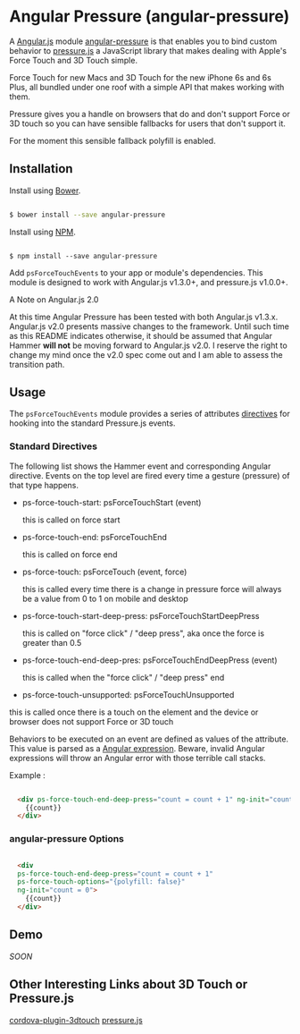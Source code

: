 # Angular Pressure (angular-pressure)

A [Angular.js](https://angularjs.org/) module [angular-pressure](https://github.com/thierryc/angular-pressure) is that enables you to bind custom behavior to [pressure.js](http://pressurejs.com/) a JavaScript library that makes dealing with Apple's Force Touch and 3D Touch simple.

Force Touch for new Macs and 3D Touch for the new iPhone 6s and 6s Plus, all bundled under one roof with a simple API that makes working with them.

Pressure gives you a handle on browsers that do and don't support Force or 3D touch so you can have sensible fallbacks for users that don't support it.

For the moment this sensible fallback polyfill is enabled.

## Installation

Install using [Bower](http://bower.io/).


```bash 

$ bower install --save angular-pressure 

```

Install using [NPM](https://www.npmjs.com/).


```shell 

$ npm install --save angular-pressure 

```

Add `psForceTouchEvents` to your app or module's dependencies. This module is designed to work with Angular.js v1.3.0+, and pressure.js v1.0.0+.

A Note on Angular.js 2.0

At this time Angular Pressure has been tested with both Angular.js v1.3.x. Angular.js v2.0 presents massive changes to the framework. Until such time as this README indicates otherwise, it should be assumed that Angular Hammer **will not** be moving forward to Angular.js v2.0. I reserve the right to change my mind once the v2.0 spec come out and I am able to assess the transition path.

## Usage

The `psForceTouchEvents` module provides a series of attributes [directives](https://docs.angularjs.org/guide/directive) for hooking into the standard Pressure.js events.

### Standard Directives

The following list shows the Hammer event and corresponding Angular directive. Events on the top level are fired every time a gesture (pressure) of that type happens.

- ps-force-touch-start: psForceTouchStart (event)
  
  this is called on force start
  
- ps-force-touch-end: psForceTouchEnd
  
  this is called on force end
  
- ps-force-touch: psForceTouch (event, force)
  
  this is called every time there is a change in pressure force will always be a value from 0 to 1 on mobile and desktop
  
- ps-force-touch-start-deep-press: psForceTouchStartDeepPress
  
  this is called on "force click" / "deep press", aka once the force is greater than 0.5
  
- ps-force-touch-end-deep-pres: psForceTouchEndDeepPress (event)
  
  this is called when the "force click" / "deep press" end
  
- ps-force-touch-unsupported: psForceTouchUnsupported 
  
 this is called once there is a touch on the element and the device or browser does not support Force or 3D touch

Behaviors to be executed on an event are defined as values of the attribute. This value is parsed as a [Angular expression](https://docs.angularjs.org/guide/expression). Beware, invalid Angular expressions will throw an Angular error with those terrible call stacks.

Example :

```html

  <div ps-force-touch-end-deep-press="count = count + 1" ng-init="count = 0">
    {{count}}
  </div>

```

### angular-pressure Options


```html

  <div 
  ps-force-touch-end-deep-press="count = count + 1" 
  ps-force-touch-options="{polyfill: false}" 
  ng-init="count = 0">
    {{count}}
  </div>

```


## Demo

_SOON_


## Other Interesting Links about 3D Touch or Pressure.js

[cordova-plugin-3dtouch](https://github.com/EddyVerbruggen/cordova-plugin-3dtouch)
[pressure.js](http://pressurejs.com/)
